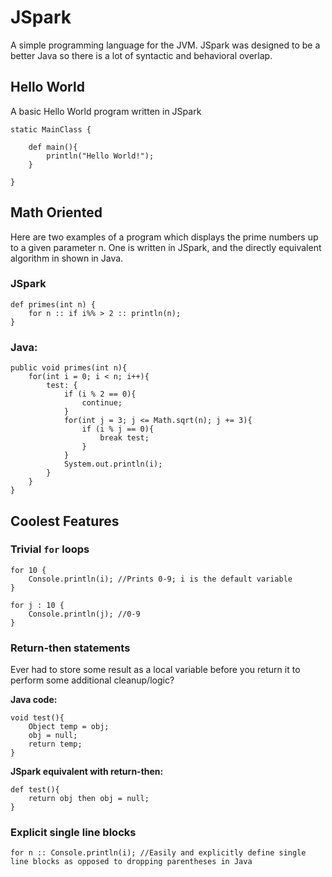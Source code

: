 # JSpark
A simple programming language for the JVM. JSpark was designed to be a better Java so there is a lot of syntactic and behavioral overlap.


## Hello World

A basic Hello World program written in JSpark

	static MainClass {

		def main(){
			println("Hello World!");
		}

	}

## Math Oriented

Here are two examples of a program which displays the prime numbers up to a given parameter n. One is written in JSpark, and the directly equivalent algorithm in shown in Java.


### JSpark

	def primes(int n) {
		for n :: if i%% > 2 :: println(n);
	}

### Java:

	public void primes(int n){
		for(int i = 0; i < n; i++){
			test: {
				if (i % 2 == 0){
					continue;
				}
				for(int j = 3; j <= Math.sqrt(n); j += 3){
					if (i % j == 0){
						break test;
					}
				}
				System.out.println(i);
			}
		}
	}
	
	
## Coolest Features


### Trivial `for` loops


	for 10 {
		Console.println(i); //Prints 0-9; i is the default variable
	}
	
	for j : 10 {
		Console.println(j); //0-9
	}
	
	
### Return-then statements

Ever had to store some result as a local variable before you return it to perform some additional cleanup/logic?

**Java code:**

	void test(){
		Object temp = obj;
		obj = null;
		return temp;
	}


**JSpark equivalent with return-then:**

	def test(){
		return obj then obj = null;
	}
	

### Explicit single line blocks


	for n :: Console.println(i); //Easily and explicitly define single line blocks as opposed to dropping parentheses in Java


